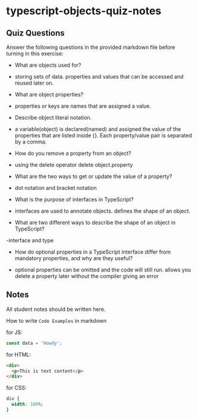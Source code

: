 # typescript-objects-quiz-notes

## Quiz Questions

Answer the following questions in the provided markdown file before turning in this exercise:

- What are objects used for?

- storing sets of data. properties and values that can be accessed and reused later on.

- What are object properties?

- properties or keys are names that are assigned a value.

- Describe object literal notation.

- a variable(object) is declared(named) and assigned the value of the properties that are listed inside {}. Each property/value pair is separated by a comma.

- How do you remove a property from an object?

- using the delete operator
  delete object.property

- What are the two ways to get or update the value of a property?

- dot notation and bracket notation

- What is the purpose of interfaces in TypeScript?

- interfaces are used to annotate objects. defines the shape of an object.

- What are two different ways to describe the shape of an object in TypeScript?

-interface and type

- How do optional properties in a TypeScript interface differ from mandatory properties, and why are they useful?

- optional properties can be omitted and the code will still run. allows you delete a property later without the compiler giving an error

## Notes

All student notes should be written here.

How to write `Code Examples` in markdown

for JS:

```javascript
const data = 'Howdy';
```

for HTML:

```html
<div>
  <p>This is text content</p>
</div>
```

for CSS:

```css
div {
  width: 100%;
}
```
